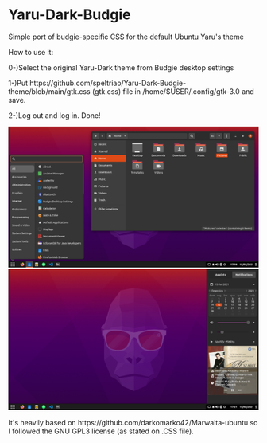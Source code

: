 # Yaru-Dark-Budgie
Simple port of budgie-specific CSS for the default Ubuntu Yaru's theme

<p>How to use it: 
<p>0-)Select the original Yaru-Dark theme from Budgie desktop settings</p>
<p>1-)Put https://github.com/speltriao/Yaru-Dark-Budgie-theme/blob/main/gtk.css (gtk.css) file in /home/$USER/.config/gtk-3.0 and save.</p>
<p>2-)Log out and log in. Done! </p> 

![ScreenShot](print.png)
![ScreemShot](print2.png)

<p>It's heavily based on https://github.com/darkomarko42/Marwaita-ubuntu so I followed the GNU GPL3 license (as stated on .CSS file).</p>
